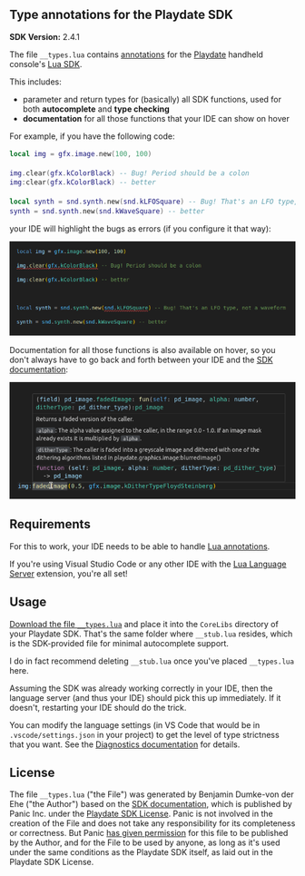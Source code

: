 ## Type annotations for the Playdate SDK

**SDK Version:** 2.4.1

The file `__types.lua` contains [annotations](https://github.com/LuaLS/lua-language-server/wiki/Annotations)
for the [Playdate](https://play.date/) handheld console's [Lua SDK](https://play.date/dev/).

This includes:

- parameter and return types for (basically) all SDK functions, used for both **autocomplete** and **type checking**
- **documentation** for all those functions that your IDE can show on hover

For example, if you have the following code:

```lua
local img = gfx.image.new(100, 100)

img.clear(gfx.kColorBlack) -- Bug! Period should be a colon
img:clear(gfx.kColorBlack) -- better

local synth = snd.synth.new(snd.kLFOSquare) -- Bug! That's an LFO type, not a waveform
synth = snd.synth.new(snd.kWaveSquare) -- better
```

your IDE will highlight the bugs as errors (if you configure it that way):

![screenshot of the above code in Visual Studio Code, where the two bugs are highlighted with red underlines](img/screenshot1.png)

Documentation for all those functions is also available on hover, so you don't always have to go
back and forth between your IDE and the [SDK documentation](https://sdk.play.date/):

![screenshot of Visual Studio Code showing documentation for image.fadedImage() on hover](img/screenshot2.png)

## Requirements

For this to work, your IDE needs to be able to handle [Lua annotations](https://luals.github.io/wiki/annotations/).

If you're using Visual Studio Code or any other IDE with the [Lua Language Server](https://luals.github.io/) extension, you're all set!

## Usage

[Download the file `__types.lua`](https://raw.githubusercontent.com/balpha/playdate-types/main/__types.lua) and place it into
the `CoreLibs` directory of your Playdate SDK. That's the same folder where `__stub.lua` resides, which is the SDK-provided
file for minimal autocomplete support.

I do in fact recommend deleting `__stub.lua` once you've placed `__types.lua` here.

Assuming the SDK was already working correctly in your IDE, then the language server (and thus your IDE) should pick this up immediately.
If it doesn't, restarting your IDE should do the trick.

You can modify the language settings (in VS Code that would be in `.vscode/settings.json` in your project) to get the level of
type strictness that you want. See the [Diagnostics documentation](https://luals.github.io/wiki/diagnostics/) for details.

## License

The file `__types.lua` ("the File") was generated by Benjamin Dumke-von der Ehe ("the Author") based on the
[SDK documentation](https://sdk.play.date/), which is published by Panic Inc. under the
[Playdate SDK License](https://play.date/dev/sdk-license/). Panic is not involved in the creation of the
File and does not take any responsibility for its completeness or correctness. But Panic
[has given permission](https://devforum.play.date/t/need-panics-permission-to-share-a-lua-type-annotation-file-for-the-sdk/12165/28)
for this file to be published by the Author, and for the File to be used by anyone, as long as it's used under
the same conditions as the Playdate SDK itself, as laid out in the Playdate SDK License.
